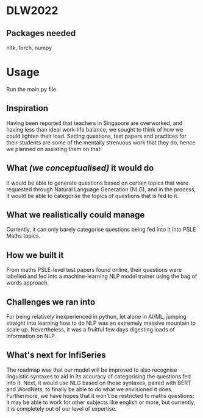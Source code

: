 # DLW2022

## Packages needed
nltk, torch, numpy

# Usage
Run the main.py file

## Inspiration
Having been reported that teachers in Singapore are overworked, and having less than ideal work-life balance, we sought to think of how we could lighten their load. Setting questions, test papers and practices for their students are some of the mentally strenuous work that they do, hence we planned on assisting them on that.

## What _(we conceptualised)_ it would do
It would be able to generate questions based on certain topics that were requested through Natural Language Generation (NLG), and in the process, it would be able to categorise the topics of questions that is fed to it. 

## What we realistically could manage
Currently, it can only barely categorise questions being fed into it into PSLE Maths topics. 

## How we built it
From maths PSLE-level test papers found online, their questions were labelled and fed into a machine-learning NLP model trainer using the bag of words approach. 

## Challenges we ran into
For being relatively inexperienced in python, let alone in AI/ML, jumping straight into learning how to do NLP was an extremely massive mountain to scale up. Nevertheless, it was a fruitful few days digesting loads of information on NLP.  

## What's next for InfiSeries
The roadmap was that our model will be improved to also recognise linguistic syntaxes to aid in its accuracy of categorising the questions fed into it. Next, it would use NLG based on those syntaxes, paired with BERT and WordNets, to finally be able to do what we envisioned it does. 
Furthermore, we have hopes that it won't be restricted to maths questions; it may be able to work for other subjects like english or more, but currently, it is completely out of our level of expertise.
